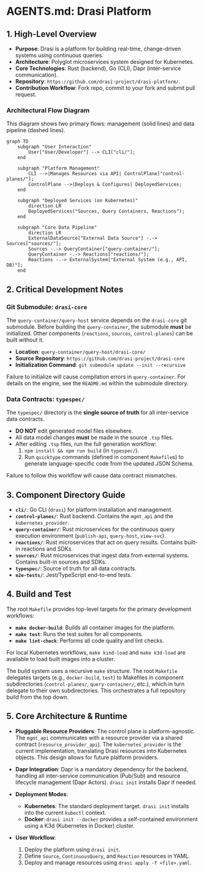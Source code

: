 # AGENTS.md: Drasi Platform

## 1. High-Level Overview

-   **Purpose**: Drasi is a platform for building real-time, change-driven systems using continuous queries.
-   **Architecture**: Polyglot microservices system designed for Kubernetes.
-   **Core Technologies**: Rust (backend), Go (CLI), Dapr (inter-service communication).
-   **Repository**: `https://github.com/drasi-project/drasi-platform/`.
-   **Contribution Workflow**: Fork repo, commit to your fork and submit pull request.

### Architectural Flow Diagram

This diagram shows two primary flows: management (solid lines) and data pipeline (dashed lines).

```mermaid
graph TD
    subgraph "User Interaction"
        User["User/Developer"] --> CLI["cli/"];
    end

    subgraph "Platform Management"
        CLI -->|Manages Resources via API| ControlPlane["control-planes/"];
        ControlPlane -->|Deploys & Configures| DeployedServices;
    end

    subgraph "Deployed Services (on Kubernetes)"
        direction LR
        DeployedServices("Sources, Query Containers, Reactions");
    end

    subgraph "Core Data Pipeline"
        direction LR
        ExternalDataSource["External Data Source"] -.-> Sources["sources/"];
        Sources -.-> QueryContainer["query-container/"];
        QueryContainer -.-> Reactions["reactions/"];
        Reactions -.-> ExternalSystem["External System (e.g., API, DB)"];
    end
```

## 2. Critical Development Notes

### **Git Submodule: `drasi-core`**

The `query-container/query-host` service depends on the `drasi-core` git submodule. Before building the `query-container`, the submodule **must** be initialized. Other components (`reactions`, `sources`, `control-planes`) can be built without it.

-   **Location**: `query-container/query-host/drasi-core/`
-   **Source Repository**: `https://github.com/drasi-project/drasi-core`
-   **Initialization Command**: `git submodule update --init --recursive`

Failure to initialize will cause compilation errors in `query-container`. For details on the engine, see the `README.md` within the submodule directory.

### **Data Contracts: `typespec/`**

The `typespec/` directory is the **single source of truth** for all inter-service data contracts.

-   **DO NOT** edit generated model files elsewhere.
-   All data model changes **must** be made in the source `.tsp` files.
-   After editing `.tsp` files, run the full generation workflow:
    1.  `npm install && npm run build` (in `typespec/`).
    2.  Run `quicktype` commands (defined in component `Makefile`s) to generate language-specific code from the updated JSON Schema.

Failure to follow this workflow will cause data contract mismatches.

## 3. Component Directory Guide

-   **`cli/`**: Go CLI (`drasi`) for platform installation and management.
-   **`control-planes/`**: Rust backend. Contains the `mgmt_api` and the `kubernetes_provider`.
-   **`query-container/`**: Rust microservices for the continuous query execution environment (`publish-api`, `query-host`, `view-svc`).
-   **`reactions/`**: Rust microservices that act on query results. Contains built-in reactions and SDKs.
-   **`sources/`**: Rust microservices that ingest data from external systems. Contains built-in sources and SDKs.
-   **`typespec/`**: Source of truth for all data contracts.
-   **`e2e-tests/`**: Jest/TypeScript end-to-end tests.

## 4. Build and Test

The root `Makefile` provides top-level targets for the primary development workflows:
-   **`make docker-build`**: Builds all container images for the platform.
-   **`make test`**: Runs the test suites for all components.
-   **`make lint-check`**: Performs all code quality and lint checks.

For local Kubernetes workflows, `make kind-load` and `make k3d-load` are available to load built images into a cluster.

The build system uses a recursive `make` structure. The root `Makefile` delegates targets (e.g., `docker-build`, `test`) to Makefiles in component subdirectories (`control-planes/`, `query-container/`, etc.), which in turn delegate to their own subdirectories. This orchestrates a full repository build from the top down.

## 5. Core Architecture & Runtime

-   **Pluggable Resource Providers**: The control plane is platform-agnostic. The `mgmt_api` communicates with a resource provider via a shared contract (`resource_provider_api`). The `kubernetes_provider` is the current implementation, translating Drasi resources into Kubernetes objects. This design allows for future platform providers.

-   **Dapr Integration**: Dapr is a mandatory dependency for the backend, handling all inter-service communication (Pub/Sub) and resource lifecycle management (Dapr Actors). `drasi init` installs Dapr if needed.

-   **Deployment Modes**:
    -   **Kubernetes**: The standard deployment target. `drasi init` installs into the current `kubectl` context.
    -   **Docker**: `drasi init --docker` provides a self-contained environment using a K3d (Kubernetes in Docker) cluster.

-   **User Workflow**:
    1.  Deploy the platform using `drasi init`.
    2.  Define `Source`, `ContinuousQuery`, and `Reaction` resources in YAML.
    3.  Deploy and manage resources using `drasi apply -f <file>.yaml`.